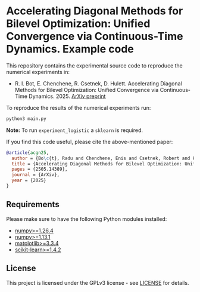 # Accelerating Diagonal Methods for Bilevel Optimization: Unified Convergence via Continuous-Time Dynamics. Example code

This repository contains the experimental source code to reproduce the numerical experiments in:

* R. I. Bot, E. Chenchene, R. Csetnek, D. Hulett. Accelerating Diagonal Methods for Bilevel Optimization: Unified Convergence via Continuous-Time Dynamics. 2025. [ArXiv preprint](https://arxiv.org/abs/2505.14389)

To reproduce the results of the numerical experiments run:
```bash
python3 main.py
```
**Note:** To run `experiment_logistic` a `sklearn` is required.

If you find this code useful, please cite the above-mentioned paper:
```BibTeX
@article{acgn25,
  author = {Bo\c{t}, Radu and Chenchene, Enis and Csetnek, Robert and Hulett, David},
  title = {Accelerating Diagonal Methods for Bilevel Optimization: Unified Convergence via Continuous-Time Dynamics},
  pages = {2505.14389},
  journal = {ArXiv},
  year = {2025}
}
```

## Requirements

Please make sure to have the following Python modules installed:

* [numpy>=1.26.4](https://pypi.org/project/numpy/)
* [numpy>=1.13.1](https://pypi.org/project/scipy/)
* [matplotlib>=3.3.4](https://pypi.org/project/matplotlib/)
* [scikit-learn>=1.4.2](https://scikit-learn.org)


## License
This project is licensed under the GPLv3 license - see [LICENSE](LICENSE) for details.
